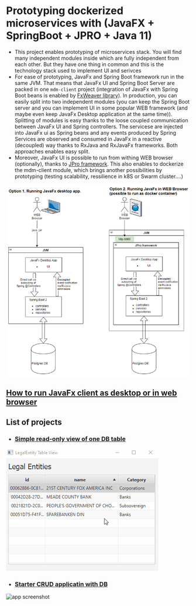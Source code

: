 # Prototyping dockerized microservices with (JavaFX + SpringBoot + JPRO + Java 11)

* This project enables prototyping of microservices stack. You will find many independent modules inside which are fully independent from each other. But they have one thing in common and this is the technology stack used to implement UI and serivces
* For ease of prototyping, JavaFx and Spring Boot framework run in the same JVM. That means that JavaFx UI and Spring Boot Server are packed in one ```mdm-client``` project (integration of JavaFx with Spring Boot beans is enabled by [FxWeaver library](https://rgielen.net/posts/2019/introducing-fxweaver-dependency-injection-support-for-javafx-and-fxml/)). In production, you can easily split into two independent modules (you can keep the Spring Boot server and you can implement UI in some popular WEB framework (and maybe even keep JavaFx Desktop application at the same time)). Splitting of modules is easy thanks to the loose coupled communication between JavaFx UI and Spring controllers. The servicese are injected into JavaFx ui as Spring beans and any events produced by Spring Services are observed and consumed in JavaFx in a reactive (decoupled) way thanks to RxJava and RxJavaFx frameworks. Both approaches enables easy split.
* Moreover, JavaFx UI is possible to run from withing WEB browser (optionally), thanks to [JPro framework](https://www.jpro.one/). This also enables to dockerize the mdm-client module, which brings another possibilities by prototyping (testing scalability, ressilience in k8S or Swarm cluster....)

![architecture](doc/architecture_screenshot.png)

## [How to run JavaFx client as desktop or in web browser](doc/howToRunJavaFxClient.md)

## List of projects
* ### [Simple read-only view of one DB table](starter_READ_only_from_postgres_no_rxJava/Readme.md)
![app screenshot](starter_READ_only_from_postgres_no_rxJava/doc/screenshot_app.gif)

* ### [Starter CRUD applicatin with DB](starter_CRUD_application_with_DB/Readme.md)
![app screenshot](starter_CRUD_application_with_DB/doc/screenshot_app.gif)